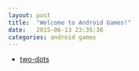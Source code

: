 ```yaml
---
layout: post
title:  "Welcome to Android Games!"
date:   2015-06-13 23:35:36
categories: android games
---
```



- [two-dots][1]



[1]:http://goodgames.oss-cn-beijing.aliyuncs.com/apps/ready/com.weplaydots.twodotsandroid/1.10.1/com.weplaydots.twodotsandroid.apK
[2]:http://goodgames.oss-cn-beijing.aliyuncs.com/apps/ready/com.weplaydots.twodotsandroid/1.10.1/com.weplaydots.twodotsandroid.icon.png
